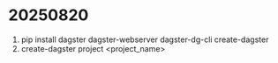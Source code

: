 # 20250820
1. pip install dagster dagster-webserver dagster-dg-cli create-dagster
2. create-dagster project <project_name>